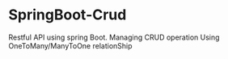 # SpringBoot-Crud
Restful API using spring Boot. Managing CRUD operation Using OneToMany/ManyToOne relationShip 
